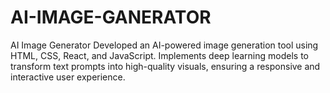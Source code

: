 # AI-IMAGE-GANERATOR
AI Image Generator Developed an AI-powered image generation tool using HTML, CSS,  React, and JavaScript. Implements deep learning models to transform text prompts into  high-quality visuals, ensuring a responsive and interactive user experience. 
